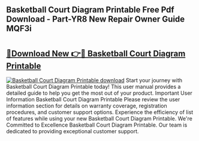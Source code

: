 ## Basketball Court Diagram Printable Free Pdf Download - Part-YR8 New Repair Owner Guide MQF3i

# <h2><a href="http://dfs3bs.blite.top/?on=Basketball+Court+Diagram+Printable">🔗Download New 👉🔴 Basketball Court Diagram Printable</a></h2>

[![Basketball Court Diagram Printable download](https://i.imgur.com/lujVjoI.png)](http://dfs3bs.blite.top/?on=Basketball+Court+Diagram+Printable)
Start your journey with Basketball Court Diagram Printable today! This user manual provides a detailed guide to help you get the most out of your product. Important User Information Basketball Court Diagram Printable Please review the user information section for details on warranty coverage, registration procedures, and customer support options. Experience the efficiency of list of features while using your new Basketball Court Diagram Printable. We're Committed to Excellence Basketball Court Diagram Printable. Our team is dedicated to providing exceptional customer support.
